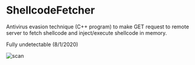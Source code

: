 # ShellcodeFetcher

Antivirus evasion technique (C++ program) to make GET request to remote server to fetch shellcode and inject/execute shellcode in memory.

Fully undetectable (8/1/2020)


![scan](https://user-images.githubusercontent.com/51238001/71965247-3be88a00-31f7-11ea-9811-611a4975539e.png)

